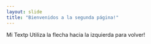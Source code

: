 ```yaml
---
layout: slide
title: "Bienvenidos a la segunda página!"
---
```

Mi Textp
Utiliza la flecha hacia la izquierda para volver!
